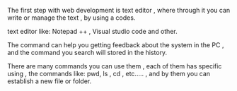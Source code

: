 The first step with web development is text editor , where through it you can write or manage  the text , by using a codes. 

text editor like: Notepad ++ , Visual studio code and other.

The command can help you getting feedback about the system in the PC , and the command you search will stored in the history.

There are many commands you can use them , each of them has specific using , the commands like: pwd, ls , cd , etc..... , and by them you can establish a new file or folder.